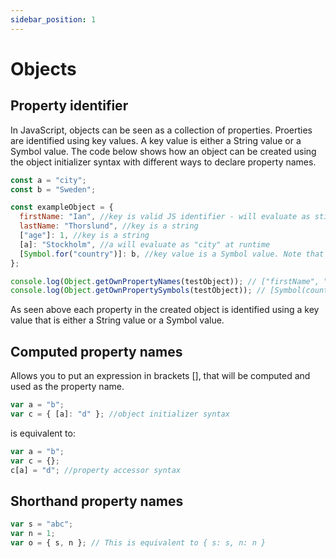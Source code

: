 ```yaml
---
sidebar_position: 1
---
```


# Objects

## Property identifier

In JavaScript, objects can be seen as a collection of properties. Proerties are identified using key values. A key value is either a String value or a Symbol value.
The code below shows how an object can be created using the object initializer syntax with different ways to declare property names.

```js
const a = "city";
const b = "Sweden";

const exampleObject = {
  firstName: "Ian", //key is valid JS identifier - will evaluate as sting
  lastName: "Thorslund", //key is a string
  ["age"]: 1, //key is a string
  [a]: "Stockholm", //a will evaluate as "city" at runtime
  [Symbol.for("country")]: b, //key value is a Symbol value. Note that the value should not be enclosed in brackets to be computed and evaluated as "Sweden"
};

console.log(Object.getOwnPropertyNames(testObject)); // ["firstName", "lastName", "age", "city"] in which the typeof of each entry is"string"
console.log(Object.getOwnPropertySymbols(testObject)); // [Symbol(country)] in which the typeof of the entry is "symbol"
```

As seen above each property in the created object is identified using a key value that is either a String value or a Symbol value.

## Computed property names

Allows you to put an expression in brackets [], that will be computed and used as the property name.

```js
var a = "b";
var c = { [a]: "d" }; //object initializer syntax
```

is equivalent to:

```js
var a = "b";
var c = {};
c[a] = "d"; //property accessor syntax
```

## Shorthand property names

```js
var s = "abc";
var n = 1;
var o = { s, n }; // This is equivalent to { s: s, n: n }
```
